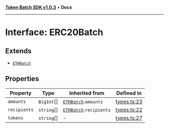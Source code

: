 [**Token Batch SDK v1.0.3**](../index.md) • **Docs**

***

# Interface: ERC20Batch

## Extends

- [`ETHBatch`](ETHBatch.md)

## Properties

| Property | Type | Inherited from | Defined in |
| ------ | ------ | ------ | ------ |
| `amounts` | `BigInt`[] | [`ETHBatch`](ETHBatch.md).`amounts` | [types.ts:23](https://github.com/aditya172926/token_batch_sdk/blob/56726a79cc25b23d56d020ebc05b9e52e0c44b4b/src/types.ts#L23) |
| `recipients` | `string`[] | [`ETHBatch`](ETHBatch.md).`recipients` | [types.ts:22](https://github.com/aditya172926/token_batch_sdk/blob/56726a79cc25b23d56d020ebc05b9e52e0c44b4b/src/types.ts#L22) |
| `tokens` | `string`[] | - | [types.ts:27](https://github.com/aditya172926/token_batch_sdk/blob/56726a79cc25b23d56d020ebc05b9e52e0c44b4b/src/types.ts#L27) |
